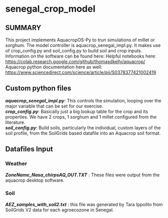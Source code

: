 # senegal_crop_model

## SUMMARY
This project implements AquacropOS-Py to trun simulations of millet or sorghum.
The  model controller is aquacrop_senegal_impl.py.
It makes use of crop_config.py and soil_config.py to build soil and crop inputs.
Information on the software can be found here:
Helpful notebooks here:  https://colab.research.google.com/github/thomasdkelly/aquacrop/
Aquacrop python documentation here as well: https://www.sciencedirect.com/science/article/pii/S0378377421002419


## Custom python files
***aquacrop_senegal_impl.py***: This controls the simulation, looping over the major variable that can be set for our exercise.<br>
***crop_config.py***: Basically just a big lookup table for the crop and its properties. We have 2 crops, 1 sorghum and 1 millet configured from the literature.<br>
***soil_config.py***: Build soils, particularly the individual, custom layers of the soil profile, from the SoilGrids based datafile into an Aquacrop soil format.



## Datafiles Input
### Weather
***ZoneName_Nasa_chirpsAQ_OUT.TXT*** : These files were output from the aquacrop desktop software.
### Soil
***AEZ_samples_with_soil2.txt*** : this file was generated by Tara Ippolito from SoilGrids V2 data for each agroecozone in Senegal.

